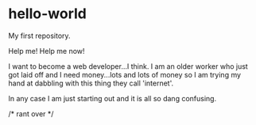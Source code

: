 # hello-world
My first repository.

Help me! Help me now!

I want to become a web developer...I think. I am an older worker who just got laid off and I need money...lots and lots of money so I am trying my hand at dabbling with this thing they call 'internet'. 

In any case I am just starting out and it is all so dang confusing.

/* rant over */
